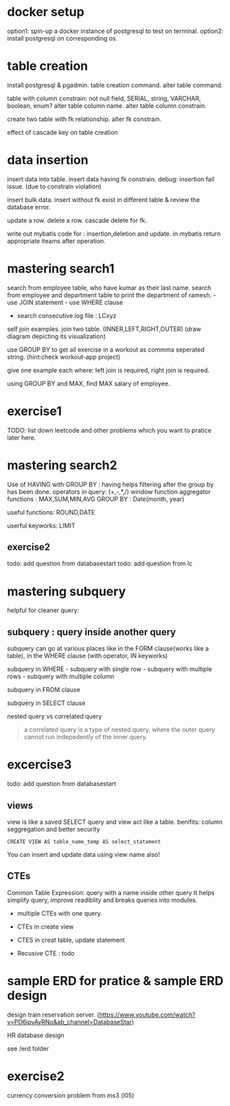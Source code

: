 # docker setup
option1: spin-up a docker instance of postgresql to test on terminal.
option2: install postgresql on corresponding os.

# table creation

install postgresql & pgadmin.
table creation command.
alter table command.

table with column constrain:    not null field, SERIAL, string, VARCHAR, boolean, enum?
alter table column name.
alter table column constrain.

create two table with fk relationship.
alter fk constrain.

effect of cascade key on table creation


# data insertion
insert data into table.
insert data having fk constrain.
debug:  insertion fail issue. (due to constrain violation)

insert bulk data.
insert without fk exist in different table & review the database error.

update a row.
delete a row.
cascade delete for fk.

write out mybatis code for : insertion,deletion and update.
in mybatis return appropriate iteams after operation.

# mastering search1

search from employee table, who have kumar as their last name.
search from employee and department table to print the department of ramesh.
    - use JOIN statement
    - use WHERE clause

- search consecutive log file : LCxyz

self join examples.
join two table. (INNER,LEFT,RIGHT,OUTER) (draw diagram depicting its visualization)

use GROUP BY to get all exercise in a workout as commma seperated string. (hint:check workout-app project)

give one example each where: left join is required, right join is required.

using GROUP BY and MAX, find MAX salary of employee.

# exercise1
TODO: list down leetcode and other problems which you want to pratice later here.

# mastering search2

Use of HAVING with GROUP BY : having helps filtering after the group by has been done.
operators in query: (+,-,*,/)
window function
aggregator functions : MAX,SUM,MIN,AVG
GROUP BY : Date(month, year)

useful functions: ROUND,DATE

userful keyworks: LIMIT

## exercise2
todo: add question from databasestart
todo: add question from lc

# mastering subquery

helpful for cleaner query: 
## subquery : query inside another query
subquery can go at various places like in the FORM clause(works like a table), in the WHERE clause (with operator, IN keyworks)

subquery in WHERE
    - subquery with single row
    - subquery with multiple rows
    - subquery with multiple column

subquery in FROM clause

subquery in SELECT clause

nested query vs correlated query 
> a correlated query is a type of nested query, where the outer query cannot run indepedently of the inner query.


# excercise3
todo: add question from databasestart
    

## views
view is like a saved SELECT query and view act like a table.
benifits: column seggregation and better security

`CREATE VIEW AS table_name_temp AS select_statement`

You can insert and update data using view name also!

## CTEs
Common Table Expression: query with a name inside other query 
It helps simplify query, improve readiblity and breaks queries into modules.

- multiple CTEs with one query.
- CTEs in create view
- CTES in creat table, update statement

- Recusive CTE : todo

# sample ERD for pratice & sample ERD design
design train reservation server. (https://www.youtube.com/watch?v=PD6jpvAyRNo&ab_channel=DatabaseStar)

HR database design

see /erd folder




# exercise2
currency conversion problem from ms3 (l05)
